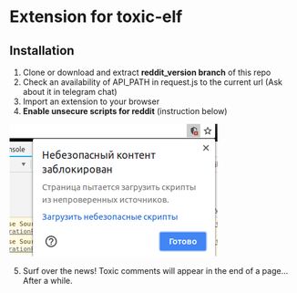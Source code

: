 # Extension for toxic-elf

## Installation

1. Clone or download and extract **reddit_version branch** of this repo
2. Check an availability of API_PATH in request.js to the current url (Ask about it in telegram chat)
3. Import an extension to your browser
4. **Enable unsecure scripts for reddit** (instruction below)

![](unsecure.png)

5. Surf over the news! Toxic comments will appear in the end of a page... After a while.
